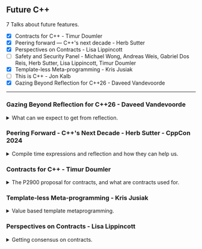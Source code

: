 <!--
// cSpell:ignore nsdm Unruh ftrivial Berne Heisenbugs ification reflexpr unreflexpr
-->

<link rel="stylesheet" type="text/css" href="../../markdown-style.css">

## Future C++

<summary>
7 Talks about future features.
</summary>

- [x] Contracts for C++ - Timur Doumler
- [x] Peering forward — C++'s next decade - Herb Sutter
- [x] Perspectives on Contracts - Lisa Lippincott
- [ ] Safety and Security Panel - Michael Wong, Andreas Weis, Gabriel Dos Reis, Herb Sutter, Lisa Lippincott, Timur Doumler
- [x] Template-less Meta-programming - Kris Jusiak
- [ ] This is C++ - Jon Kalb
- [x] Gazing Beyond Reflection for C++26 - Daveed Vandevoorde

---

### Gazing Beyond Reflection for C++26 - Daveed Vandevoorde

<details>
<summary>
What can we expect to get from reflection.
</summary>

[Gazing Beyond Reflection for C++26](https://youtu.be/wpjiowJW2ks?si=UbzpocPx26ok8Bfs)

Talking about future suggestions for reflection, even beyond the basic things planned for C++26.

#### Basic Reflection (P2996)

In a simple definition, reflection allows us to look at our code as data, this will require some new language support features.

The <cpp>^^</cpp> reflection operator, which we apply to a type and get the <cpp>std::meta::info</cpp> type (computation domain). in the new <cpp>meta</cpp> header.

```cpp
#include <meta>
auto r = ^^Vec; // r is of type std::meta::info
// ...is_template(r)...
r2 = substitute(r, {^^int}); // reflection for specialization
r3 = doTheThing(members_of(r2));
```

next we have ways to turn back the reflected data into code. we will use the <cpp>[:_reflected_:]</cpp> splicing operator for that.

```cpp
[:^^int:] i = 42; // i is int;
typename[:r:] y; // y is type of what we got from ^^r
template[:q:]<int> z; // z is template
[:n:]::X x = [:v:]; // x is X from namespace ^^n, and the value is ^^v;
```

another example, we can take this to compiler explorer.

```cpp
#include <experimental/meta>
#include <iostream>

struct Entry{
  int key:24; // bit fields
  int flags:8;
  double value;
} e = {100, 0x0d, 42.0};

int main()
{
  constexpr std::meta::info r = ^^Entry;
  std::cout << identifier_of(r) << '\n';
  constexpr std::meta::info dm = nonstatic_data_members_of(r); // vector of meta info
  std::cout << identifier_of(dm[2]) << '\n';
  std::cout << e.[:dm[2]:] << '\n'; // like calling e.value
}
```

we can also define new classes using reflection (non static data members only).

```cpp
struct I; // incomplete type

int main()
{
  constexpr info r = define_class(^^I, {
    data_member_spec(^^int, {.name="index"}),
    data_member_spec(^^bool, {.name="flag", .width=1})
  });
  I x = { .index = 42, .flag = true};
  static_assert(std::is_same_v<[:r:], I>);
}
```

and an example of creating a tuple with pack expansion

```cpp
template<typename... Ts> struct Tuple {
  struct storage;
  [:
    define_class(^^storage, {
      data_member_spec(^^Ts, {.no_unique_address=true})...}
      );
  :] data
  // constructors
  Tuple(): data{} {}
  Tuple(Ts const& ...ts): data{ts...} {}

  // getting element from non static data members
  static consteval std::meta::info nth_nsdm(std::size_t n)
  {
    return nonstatic_data_members_of(^^storage)[n];
  }

  template<std::size_t I, typename... Ts>
  constexpr auto get(Tuple<Ts...> &t) noexcept -> std::tuple_element_t<I, Tuple<Ts...>>&
  {
    return t.data.[:t.nth_nsdm(I):];
  }
  // ... other functions
};

// defining the tuple element type
template<std::size_t I, typename... Ts>
struct std::tuple_element<I, Tuple<Ts...>>
{
  using type = [: std::array{^^Ts...}[I] :];
}
```

#### Code Injection with Token Sequences (P3294)

Beyond the basic reflection, looking for inspiration from other languages, such as Swift Macros, to see how we can better express complex types. we replace semantic generation with code injection.

- String injection - e.g. D, CppFront
- Token injection - e.g. original templates, rust Macros
- Grammatical code injection - e.g. modern templates (with the <cpp>typename</cpp> in the template)

they decide to go with Token injection.

```cpp
#include <experimental/meta>
#include <iostream>

constval std::meta::info make_output_stmt()
{
  return ^^{std::cout << "Hello, World";};
}

int main()
{
  queue_injection(make_output_stmt());
}

template<bool B, typename T = void> struct enable_if {
  consteval { // consteval block, experimental feature that is syntactic sugar for static_assert
    if (B) queue_injection(^^{using type = T;});
  }
}
enable_if<true, int*>::type p = nullptr;
enable_if<false, int>::type i = 42; // ERROR
```

interpolation, using the `\` to mark interpolation, which can become code. the `\id` turns text into identifiers, and `\tokens` creates composition of tokens.

```cpp
consteval auto make_field(info type, string_view name, int val)
{
  return ^^{[:\(type):] \id(name) = \(val*2); };
}
consteval auto make_function(info type, string_view name, info body)
{
  return ^^{[:\(type):] \id(name) = \tokens(body) };
}

struct S {
  consteval {
    queue_injection(make_field(^^int, "x", 21));
    queue_injection(make_func(^^int, "f", ^^{ {retrun 42; }}));
  }
};

int main()
{
  return S{}.x != S{}.f();
}
```

Automatic Type Erasure - a facade pattern for interface. (incomplete code)

```cpp
consteval info param_tokens(vector<info> params, string_view prefix = "")
{
  std::meta::list_builder result(^^{,});
  for (int k = 0; info p : params) {
    p = type_of(p);
    if (prefix.size() != 0)
    {
      result += ^^{ typename[:\(p):] };
    }
    else // no prefix
    {
      result += ^^{ typename[:\(p):] \id(prefix, k++)};
    }
  }
  return result;
}

consteval void inject_Vtable(info interface)
{
  std::meta::list_builder vtable_members(^^{}); // empty list, no separator character
  for (info mem: members_of(interface))
  {
    if (is_function(mem) && !is_special_member(mem) && !is_static_member(mem)) // only member functions
    {
      info r = return_type_of(mem);
      auto name = identifier_of(mem);
      std::meta::list_builder parms(^^{,}); // list with the comma as a separator.
      params += ^^{ void* };
      params += param_tokens(parameters_of(mem));

      vtable_members += ^^{
        [:\(r):] (*\id(name))(\tokens(params));
      }; // add to the list
    }
  }

  queue_injection(^^{
    struct VTable{
      \tokens(vtable_members);
    } const *vtable;
  });
}

template<typename Interface> class Dyn
{
  void* data;
  consteval {
    inject_Vtable(^^Interface);
  };
  consteval {
    inject_vtable_for(^^Interface);
  };

  public:
  consteval {
    inject_interface(^^Interface);
  };
consteval {
    inject_erasing_ctor();
  };
  Dyn(Dyn&) = default;
  Dyn(Dyn const &) = default;
}
```

and using it to create a type erased thing.

```cpp
struct Interface {
  void draw(std::ostream&) const;
};

int main()
{
  struct Hello {
    void draw(std::ostream &os) const {
      os << "Hello\n";
    }
  } hello;
  struct Number {
    int i;
    void draw(std::ostream &os) const {
      os << "Number{"<< i << "}\n";
    }
  } one{1}, two{2};

  std::vector<Dyn<Interface>> v = {one, hello, two};
  for (auto &dyn : v) {
    dyn.draw(std::cout);
  }
}
```

#### Annotations for Reflection (P3394)

Also called "custom attributes".

for example, reflection based hash function of data members, using a custom attribute exclude some members as needed.

```cpp
enum class HashNotes {ignore};
template <typename T>
unsigned long hash (T const obj&)
{
  unsigned long result = 17;
  // magic to get thing into templated constants
  expand[:nonstatic_data_members_of(^^T):] >>
  [&]<info dm> {
      if (annotation_of_type<HashNotes>(dm) != HashNotes::ignore)
      {
        // .. do meta stuff with obj.[:dm:]
      }
  };

  return result;
}

struct Ultra {
  float data[3];
  Cache cache [[=HashNotes::ignore]];
}
```

another option could be to describe argument for a command line program.

we want something like this in the end.

```cpp
struct Args: clap::Clap {
  [[=Help("name to greet")]]
  [[=Short, =Long]]
  std::string name;

  [[=Help("number of times to repeat")]]
  [[=Long("repeat")]]
  int count;
};

int main(int argc, char** argv)
{
  Args args;
  args.parse(argc. argv);
  for (int i = 0; i< args.count; ++i)
  {
    std::cout << "Hello" << args.name << "!\n";
  }
}
```

(more code I won't copy), using C++23 explicit `this` for the parse function.

</details>

### Peering Forward - C++'s Next Decade - Herb Sutter - CppCon 2024

<details>
<summary>
Compile time expressions and reflection and how they can help us.
</summary>

[Peering Forward - C++'s Next Decade](https://youtu.be/FNi1-x4pojs?si=cVbQUucdV9T3-Aw5), [slides](https://github.com/CppCon/CppCon2024/blob/main/Presentations/Peering_Forward_Cpps_Next_Decade.pdf)

will C++26 be the most influential release since C++11? there are four major things that are planned.

- <cpp>std::execution</cpp> (concurrency and parallelism) (voted in)
- Type and memory safety improvements(voted in)
- Reflection + code generation ('injection') (not voted in yet)
- Contracts (not voted in yet)

#### Reflection

> the program can **see** itself and **generate** itself... hence, **metaprograms**.\
> static -> zero runtime overhead (not runtime reflection)

this is part of the arc towards bringing more C++ code into compile time.

there is a famous 1994 code by _Erwin Unruh_ that doesn't compile. the errors it raises show the prime numbers.

```cpp
template <int i> struct D
{
  D(void*);
  operator int();
};

template <int p, int i>
struct is_prime
{
  enum { prim = (p%i) && is_prime<(i>2 ? p : 0), i-1>::prim };
};

template <int i>
struct Prime_print
{
  Prime_print<i-1> a;
  enum { prim = is_prime<i, i-1>::prim };
  void f() { D<i> d = prim; }
};

struct is_prime<0,0>
{
  enum {prim=1};
};

struct is_prime<0,1>
{
  enum {prim=1};
};

struct Prime_print<2>
{
  enum {prim=1};
  void f() { D<2> d = prim; }
};

main ()
{
  Prime_print<10> a;
}
```

C++11 introduced the <cpp>constexpr</cpp> keyword. and since then, more and more code become supported in compile time.

> - C++11 - single return statement
> - C++14 - more statements, local variable, conditions, member function
> - C++17 - lambdas, compile time destructors, <cpp>if constexpr</cpp>, <cpp>std::static_assert</cpp>
> - C++20 - memory allocation, virtual function, try catch, some data structures.
> - C++23 - more math, allocators, non-literal parameters

and also similar movement to have code run in the GPU. we started with Shaders, but as time evolved, we could do more things there.

and just like compile time code and running code on GPUs, reflection will start small and evolve over time.

an example of parsing command line parameters using reflection.

#### Safety

improving memory safety, both in terms of security (defending against malicious attackers) and safety (defending against unintended harm).

we want to achieve parity with other languages in terms of program safety, this comes down to four categories.

- type
- bounds
- initialization
- lifetime safety

progress is being made, and there will be an effort to enforce protection through profiles and move the protection from external tools to the compilers.\
we will move from "watch out" to "opt out" model. keeping all the abilities of the language, but making them only available by explicit choice. there is a suggested concept for **safety profiles** - a set of safety rules that are enforced in compile time and grantee that weaknesses are absent.

C++26 introduces "erroneous" behavior => "Well-defined as being just wrong". the first application of the tool is to categorize reading uninitialized local variables as erroneous behavior (rather than undefined behavior). A C++26 compiler will be required to overwrite the value with a known, defined value. no manual code-changes, just re-compiling and the code becomes safer.

example of leaking secrets by reading un-initialzed local variables. in most programs today, we will read the existing data, but moving forward, the program will read and return some pre-defined value, this will prevent some data leakages.

```cpp
auto f1() {
  char a[] = {'s', 'e', 'c', 'r', 'e', 't' };
}


auto f2() {
  char a[6]; // or std::array<char,6>
  print(a); // today this likely prints "secret"
}

int main() {
  f1();
  f2();
}
```

we can even experiment with it today by passing some flags to the compiler `-ftrivial-auto-var-init=<pattern>` (GCC, Clang) or `/RTR1` (MSVC). the value won't be zero, for reasons (see slide). we could use the <cpp>[[indeterminate]]</cpp> attribute to opt-out of using this feature.

code in compile time (<cpp>constexpr</cpp>, <cpp>consteval</cpp>) already rejects undefined behavior, so we can already write safe code. if we can do it in compile time, then we can do it everywhere

#### Simplicity

we can combine reflection and safety to write simpler code. most features add complexity, but some good features actually make other code simpler, and reduce overall complexity. ranges and futures are examples of this, adding them to the standard reduced the page count. we take code patterns and elevate them to language definations. the code doesn't only express the "how", but also the "what". we have intent built-in into the code.

an example of using reflection to define interfaces and the syntactic sugar.

```cpp
consteval void interface(std::meta::info proto)
{
  std::string_view name = identifier_of(proto);
  queue_injection(^^{
    class \id(name) {
    public:
      \tokens(make_interface_functions(proto))
      virtual ~\id(name)() = default;
      \id(name)() = default;
      \id(name)(\id(name) const&) = delete;
      void operator=(\id(name) const&) = delete;
    };
  });
}

consteval auto make_interface_functions(info proto) -> info
{
  info ret = ^^{};
  for (info mem : members_of(proto)) {
    if (is_nonspecial_member_function(mem)) {
      ret = ^^{
        \tokens(ret)
        virtual [:\(return_type_of(mem)):]
          \id(identifier_of(mem)) (\tokens(parameter_list_of(mem))) = 0;
      };
    }
    else if (is_variable(mem)) {
    // --- reporting compile time errors not yet implemented ---
    // print_error( "interfaces may not contain data members" );
    }
    // etc. for other kinds of interface constraint checks
  }
  return ret;
}

class(interface) Widget {
  int f();
  void f(std::string);
};
```

this will also allow for compile time regular expressions with performance comparable to the best regex engine. we might even get better compile performance and speed, despite the additional build steps.\
with reflection and generation, we could improve engines and language extensions like QT and microsofts' COM-IDL, reducing the amount of external tools and separate sets of knowledge.

small talk with _Andrei Alexandrescu_ discussing reflection to instrument types (wrapping around them with counts for each method) and using reflection to define domain specific languages like mathematical expressions, SQL statements and even C++ code.\
Things that are hard today will become easier, things which are impossible will become possible. for this future to come, all information in the source code must be reflect-able (e.g. the default accessability of structs and classes), and all code must generate-able, and all generated code must be visible (for debugging and visualization).

</details>

### Contracts for C++ - Timur Doumler

<details>
<summary>
The P2900 proposal for contracts, and what are contracts used for.
</summary>

[Contracts for C++](https://youtu.be/8niXcszTjis?si=JKyRi4sr3xd4uAOU), [slides](https://github.com/CppCon/CppCon2024/blob/main/Presentations/Contracts_For_Cpp.pdf), [event](https://cppcon2024.sched.com/event/1gZfV/contracts-for-c++)

The C++26 contracts proposal, adding function contract assertions.

```cpp
Widget getWidget (index i)
  pre (i > 0) // precondition
  post (w: w.index() == i); // postcondition
  {
    auto *db = getDatabase();
    contract_assert (db != nullptr); // assortment statements
    return db->retrieveWidget;
  }
```

this is part of the SG21 contracts working group in the c++ standard.

the story of contracts starts in 1986 with the book "Design by Contract" and the Eiffel programming languages, in 2001 D came out with native contract support, and in 2012 Ada gained contracts.\
C++ first contract proposal was in 2004 ("D-Like Contracts"), then another proposal in 2013 ("BDE Contracts") which also failed, a merged proposal in 2015("attribute-like") and then in 2019 the SG21 workgroup was formed, and in 2023 they suggested the "Contracts MVP" approach. which is currently suggested to C++26.

#### What Are Contracts?

> Design By Contracts: An approach for software design:
>
> - Define formal, precise and verifiable interface specifications for software components, extending their ordinary definition with:
>   - precondition - Condition on passed-in arguments and/or program state when a function is called. Obligation of caller (client)
>   - postcondition - Condition on return value and/or program state when a function returns. Obligation of callee (implementer)
> - invariants (class invariants, loop invariants...)
> - called "Contracts" in accordance with a conceptual metaphor with the conditions and obligations of business contract

this talk is only about pre and post condition, today we have contracts as plain-language description (in the comments), but they aren't enforced. for example, the pre-condition for the square brackets operator is to use indexes larger than zero, and if the contract isn't followed there will be undefined behavior.

#### What Are Contracts For?

different usecases for contracts, as reported by the community

> - static analysis
> - verification
> - formal proofs
> - optimisation
> - safety
> - diagnose bugs
> - security
> - correctness
> - tooling support
> - annotations
> - debugging
> - expressivity

a single proposal can't do all of those things, but the P2900 proposal focuses on a subset of the needs.

> - Timur Doumler - P2900 Contracts enhance a C++ program with configurable checks of its correctness, thereby helping to diagnose and fix bugs, across API boundaries.
> - Lisa Lippincott - P2900 Contracts allow the programmer to express expectations about program state, and optionally verify that those expectations are met.
> – Joshua Berne - P2900 Contracts allow the programmer to specify states that are considered incorrect at certain points in a C++ program, particularly when calling and returning from functions, and then manage how such defects can be detected and mitigated, in a portable and scalable fashion, during program evaluation.

```cpp
// without contracts

class Widget<T> {
public:
  // Returns a reference to the element at position `index`.
  // The behaviour is undefined unless `index < size()`.
  T& operator[] (size_t index) {
    return _data[index]; // potentially UB here :(
  }

  T& at (size_t index) {
    if (index >= size())
      throw std::logic_error("Index out of bounds!");
    return _data[index];
  }
  
  T& safe_get_element (size_t index) {
    if (index >= size())
      std::terminate();
    return _data[index];
  }

  std::size_t size() const;

private:
  T* _data;
};

// with contracts
class WidgetX<T> {
public:
  // Returns a reference to the element at position `index`.
  // The behaviour is undefined unless `index < size()`.
  T& operator[] (size_t index)
    pre (index < size())
  {
    return _data[index]; 
  }

  std::size_t size() const;

private:
  T* _data;

};
```

with the contract, we express through code what are the conditions we operate on. then we divide the responsibilities between different roles.

> - Caller / client
>   - reads contract assertions
>   - ensures preconditions are met
>   - expects postconditions to be met
> - Callee / implementer
>   - writes contract assertions
>   - expects preconditions to be met
>   - ensures postconditions are met
> - Build engineer / owner of main()
>   - enables & configures contract checks
>   - decides what happens in case of contract violation

since the contracts are part of the code, we can operate on them programmatically, however, they aren't part of the 'regular' code flow, so we can change the behavior regarding them without changing the code itself.\
this is similar to <cpp>assert</cpp>, which we already have and we can enable/disable when compiling, and we can define the behavior when it fails. but the classic assertion isn't flexible enough.\
P2900 contracts are a superior replacement for assertions and macros. they are proper C++ code without the weird behavior of parsing macros, without the ODR that can happen when linking and without the possible compilation pitfalls. Macros can't go on declarations, only in the definations. contracts belong to the function declaration (but the can be repeated in the definition, if they are exactly the same as those in the declaration). post conditions can refer to the return value without messing up elisions and RVO.

contracts are evaluated at different points.

> - Precondition assertions (<cpp>pre</cpp>):
>   - after the initialisation of function parameters,
>   - before the evaluation of the function body
> - Postcondition assertions (<cpp>post</cpp>):
>   - after the result object value has been initialised and local automatic variables have been destroyed
>   - but prior to the destruction of function parameters
> - Assertion statements (<cpp>contract_assert</cpp>):
>   - when the statement is executed

contracts (pre and post) can refer to private variable, the name lookup rules behave as-if the statement is in the function body scope. when declareing a post condition, the variable it refer to must be const.

```cpp
int clamp(int v, int min, int max)
  pre (min <= max);
  post (r: val < min ? r == min : r == val)
  post (r: val > max ? r == max : r == val)
{
  min = max = value = 0;
  return 0; // won't compile
}

int clamp(const int val, const int min, const int max)
  pre (min <= max)
  post (r: val < min ? r == min : r == val) // parameters must be const
  post (r: val > max ? r == max : r == val); // on all declarations!
  {
    // code goes here
  }
```

With the classic assert statements, we always terminate the program. with macros, the behavior changes for each component. When a contract assertion fails, a contract-violation handler is called, the default behavior is to log a message to stdout and terminate, but we can customize it to our needs. just like the <cpp>operator new()</cpp>, we can change the behavior at link time (also called replaceable function or 'weak symbol').

```cpp
void ::handle_contract_violation(const std::contracts::contract_violation& violation)
{
  LOG(std::format("Contract violated at: {}\n", violation.location()));
}
```

we can log the error, throw an exception, trigger a breakpoint if a debugger is present, or optionally invoke the default behavior with <cpp>std::contracts::invoke_default_contract_violation_handler(violation);
</cpp>.

> Lakos Rule - Do not put <cpp>noexcept</cpp> on a function with preconditions, even if it never throws when called correctly!\
> C++ Standard follows the Lakos Rule, e.g. <cpp>std::vector::operator[]</cpp>

the standard contract library API is defined in the <cpp>std::contracts</cpp> namespace, under the <cpp>contracts</cpp> header. this header is only used to write the user-defined contract violation handler, not for writing contracts.

```cpp
namespace std::contracts {
  class contract_violation {
  // No user-accessible constructor, not copyable/movable/assignable
  public:
    std::source_location location() const noexcept;
    const char* comment() const noexcept;
    detection_mode detection_mode() const noexcept;
    evaluation_semantic semantic() const noexcept;
    assertion_kind kind() const noexcept;
  };
  void invoke_default_contract_violation_handler(const contract_violation&);

  enum class detection_mode : int {
    predicate_false = 1,
    evaluation_exception = 2,
    // implementation-defined additional values allowed, must be >= 1000
  };

  enum class assertion_kind : int {
    pre = 1,
    post = 2,
    assert = 3,
    // implementation-defined additional values allowed, must be >= 1000
  };
}
```

#### Evaluation Semantics

the evaluation policy controls how we interact with the predicates, if we are sure the program is correct, we can ignore the checks and conserve cycles, and we can choose how to behave if the predicate is not fulfilled.

> A contract assertion can be evaluated with one of the following evaluation semantics:
>
> - `ignore`: do not check the predicate (but still parse it)
> - `observe`: check the predicate, if the check fails call the contract-violation handler, when handler returns continue
> - `enforce`: check the predicate, if the check fails call the contract-violation handler, when handler returns terminate the program
> - `quick_enforce`: check the predicate, if the check fails immediately
terminate the program
> - `assume`: do not check the predicate and optimize on the assumption that it is true (= if it is false, the behaviour is undefined) - not in P2900

the proposal doesn't specify when the choice is made, it can be made at compile time with a compiler flag, and load time, at link time or even chosen at runtime (e.g. if a debugger is present). we can also choose how much of the contracts to check, we can choose to evaluate only a subset of them (pre or post), choose them at random, at regular intervals, and other stuff.\
This means that we can't rely on side effects in the contract, which was something Macro occasionally did.

```cpp
#include <cassert>
#ifndef NDEBUG
  unsigned nIter = 0;
#endif
while (keepIterating()) {
  assert(++nIter < maxIter);
  // ...
}

// can't (yet) have code conditional on
// whether contract checks are enabled
unsigned nIter = 0;
while (keepIterating()) {
  contract_assert(++nIter < maxIter); // bad, can't change state!
  // ... ^^^^^^^ may break!
}
```

> The Contracts Prime Directive:\
>The presence or evaluation of a contract assertion in a program should not alter the correctness of that program
>
> - Statically enforced:
>   - Adding a contract assertion can't affect Concepts / overload resolution / noexcept operator / SFINAE / if constexpr ...
>   - Adding a contract assertion that is not checked can't cause runtime overhead
> - Responsibility of the user:
>   - Don't use predicates with side effects that can alter the correctness of the program, the result of another contract assertion, or a subsequent check of the same contract assertion
> - Benefit: You can't get "Heisenbugs" - (e.g. bugs appearing/disappearing when you enable/disable a contract check)

#### New In P2900 Revision 8: Virtual Function Support!

a recent addison to the proposal, allowing predicates on virtual functions, separating callee and caller facing contracts. it combines static checks on the caller side depending on the interface used.

```cpp
struct UnaryFunction {
  virtual Value compute(ArgList args)
  pre (args.size() == 1);
};

struct BinaryFunction {
  virtual Value compute(ArgList args)
  pre (args.size() == 2);
};

struct VariadicFunction: UnaryFunction, BinaryFunction {
  Value compute(ArgList args) override
  /* no preconditions */;
};

int main() {
  VariadicFunction varFunc;
  test(varFunc);
}

void test(VariadicFunction& varFunc) {
  varFunc.compute({1}); // OK
  varFunc.compute({2, 3}); // OK
  varFunc.compute({4, 5, 6}); // OK
}

void test(UnaryFunction& unaryFunc) {
  unaryFunc.compute({1}); // OK
  unaryFunc.compute({2, 3}); // violation
  unaryFunc.compute({4, 5, 6}); // violation
}

void test(BinaryFunction& binFunc) {
  binFunc.compute({1}); // violation
  binFunc.compute({2, 3}); // OK
  binFunc.compute({4, 5, 6}); // violation
}
```

#### Open Question For P2900

> - make pre / post work on coroutines?
> - make pre / post work on function pointers
> - Keep `const`-ification?
> - undefined behavior in contract predicates

for function pointers, it's not clear where the information lives, it it's in the code then it interacts with templates, overloading and name mangling. if it's in the value, then it has runtimes overheads and wouldn't work with <cpp>typedef</cpp>, and also AST won't work for non-trivial stuff and across translation units.\
for contracts, parameters and local variables used in them are implicitly `const`, so there is a question what do with contracts when the stuff isn't marked as such. there is a problem of what to do with undefined behavior in contracts, which can still happen (overflow).\
There are suggestions about how to extend the contracts in the future, such as comparing 'old values' from previous calls.

> P2900 Contracts vs. safety & security
>
> - Contract assertions can significantly improve correctness & safety of code,
>   - but you have to actually add them to your code!
> - Contract assertions can detect if a contract was violated,
>   - but not prove that no contract was violated! (only a subset of the plain-language contract can be expressed in code)
> - Contract assertions check for correctness during evaluation of the program
>   - includes constant evaluation
> - Contract assertions do not change the semantics of the language
>   - No new language constraints
>   - No new language guarantees (e.g. guaranteed memory safety)

</details>

### Template-less Meta-programming - Kris Jusiak

<details>
<summary>
Value based template metaprogramming.
</summary>

[Template-less Meta-programming](https://youtu.be/yriNqhv-oM0?si=IdLDgNmfdB2gZsNl), [slides](https://github.com/CppCon/CppCon2024/blob/main/Presentations/Template-Less_Meta-Programming.pdf), [event](https://cppcon2024.sched.com/event/1gZeh/template-less-meta-programming).

Metaprogramming is generating code by code, templates are one way of doing metaprogramming, which was chosen by C++. this talk will be about meta-programming that isn't templates-based.\

```cpp
template<class... Ts>
template<class T>
constexpr variant<Ts...>::variant(T&& t)
  : index{find_index<T, Ts...>} // Powered by TMP
  , // ...
{ }

template<size_t I, class... Ts>
constexpr auto get(tuple<Types...>&&) noexcept ->
  typename tuple_element<I, tuple<Ts...>>::type&&; // Powered by TMP

template<class TFirst, class... TRest>
array(TFirst, TRest...) -> array<
  typename Enforce_same<TFirst, TRest...>::type, // Powered by TMP
  1 + sizeof...(TRest)
  >;
```

The standard template library (STL) doesn't have a metaprogramming library. there was a proposal by Peter Dimov for a library.\ we could use MP to pack structs into a tighter format, and then get better performance, we could also use it for domain specific languages and state-machine.

> A brief history of template metaprogramming
>
> - C++
>   - Type-based TMP (<cpp>boost.mpl</cpp> -> <cpp>boost.mp11</cpp>)
>   - Heterogeneous-based TMP (<cpp>boost.fusion</cpp> -> <cpp>boost.hana</cpp>)
>   - Value-based TMP (<cpp>mp</cpp>, P2996 proposal)
>   - Circle-lang (meta model)
> - Zig-lang (comptime)

an example of value-based TMP - finding the index of a specific type in a list of types,

```cpp
template<class T, class... Ts>
constexpr auto find_index() -> std::size_t; // TODO
static_assert(0u == find_index<int, int, float, short>()); 
static_assert(1u == find_index<int, float, int, short>());
static_assert(2u == find_index<int, float, short, int>());
static_assert(3u == find_index<void, float, short, int>());
```

we will want to somehow iterate over the types, check each of them and return the index, we need some magic to happen here using typeIds. a typeId must be unique for the type.

```cpp
template<class T, class... Ts>
constexpr auto find_index() -> std::size_t {
  std::array ts{meta<Ts>...};
  for (auto i = 0u; i < ts.size(); ++i) {
    if (ts[i] == meta<T>) {
      return i;
    }
  }
  return ts.size();
}
```

we can refactor this into something more modern, use ranges and <cpp>constexpr</cpp>, or use stl algorithms internally, but does removing raw loops help making compilation faster? or does it make it slower?

we can do another example for returning a type, rather than the index. until c++26 the standard did it with recursive templates.

more examples, one example of getting types that can be used for constructing a different type.

```cpp
struct bar { };
struct foo {
  foo(int) { }
  foo(bar) { }
};
static_assert(std::is_same_v<
  std::variant<int, bar>, // because of foo(int) and foo(bar)
  variant_for_t<foo, const int&, int&&, std::string_view, bar, void>>
);

template<class T>
constexpr auto variant_for(const std::ranges::range auto& ts) -> std::ranges::range auto {
  std::vector<info> r;
  for (auto t : ts) {
    if (invoke<std::is_constructible, T>(t)) {
      r.push_back(invoke<std::remove_cvref>(t));
    }
  }
  std::ranges::sort(r);
  r.erase(std::ranges::unique(r), r.end());
  return r;
}

static_assert(std::vector{meta<int>} == variant_for<foo>(meta<int&>));
```

or with ranges

```cpp
template<class T>
constexpr auto variant_for(const std::ranges::range auto& ts) -> std::ranges::range auto {
  auto&& r = ts
    | std::views::filter(is_constructible<T>)
    | std::views::transform(remove_cvref)
    | std::ranges::to<std::vector>();
  std::ranges::sort(r);
  r.erase(std::ranges::unique(r), r.end());
  return r;
}

template<class T> constexpr auto is_constructible = [](auto t) {
  return invoke<std::is_constructible, T>(t);
}
```

#### Adding Reflection To The Mix

the same behavior of value based metaprogramming works with the upcoming reflection feature. we get the meta type for free instead of creating stuff ourselves.

```cpp
//^^T // reflection operator (reflexpr)
static_assert(^^int == ^^int);
static_assert(^^int != ^^void);
static_assert(typeid(^^int) == typeid(^^void));

//[: ... :] // splicer operator (unreflexpr)
typename [: ^^int :] i = 42; // int i = 42;
static_assert(typeid([: ^^int :]) == typeid(int));
```

back to a previous example

```cpp
constexpr auto find_index(auto t, const std::ranges::range auto& ts) -> std::size_t {
  if (const auto found = std::ranges::find(ts, t); found) {
    return std::distance(v.begin(), found);
  }
  return ts.size();
}
static_assert(
  0u == find_index(^^int, std::array{^^int, ^^float, ^^short}) and
  1u == find_index(^^float, std::array{^^int, ^^float, ^^short}) and
  2u == find_index(^^short, std::array{^^int, ^^float, ^^short}) and
  3u == find_index(^^void, std::array{^^int, ^^float, ^^short})
);
```

#### Benchmarking

[comparison between the different approaches](https://qlibs.github.io/mp/)

> - Circle-lang meta model is the fastest to compile all around
> - Type-based Metaprogramming with template aliases/builtins (<cpp>boost.mp11</cpp>) is much faster to compile than recursive template instantiations (<cpp>std::tuple</cpp>)
> - Value-based Metaprogramming with is significantly slower to compile than STL with raw primitives!
> - Value-based Metaprogramming has a lot of potential (<cpp>std::simd</cpp>, <cpp>std::execution</cpp>) but <cpp>constexpr</cpp> evaluation has to be JITTED instead of INTERPRETED

</details>

### Perspectives on Contracts - Lisa Lippincott

<details>
<summary>
Getting consensus on contracts.
</summary>

[Perspectives on Contracts](https://youtu.be/yhhSW-FSWkE?si=WBw6eDEQ9MA5779J), [event](https://cppcon2024.sched.com/event/1h1r4/perspectives-on-contracts).

Error detection requires redundancy, assertions are redundant by nature. we can choose between error detection and performance with the <cpp>NDEBUG</cpp> flag. In C, we could have made this choice separately for each translation unit, but in C++, since we have template instatantiaction and code the can be seen across them and ODR violations.\
contracts are a way to solve this problem in C++, we have a standard definition of what assertion statements do, no matter what compiler settings are used. this definition is very vague.

> Different points of view:
>
> - contracts make no difference to the program - a successful assertion should **do** nothing significant.
> - contracts make a significant difference to the program - a assertion should **say** something significant.

Pre and Post conditions exist between the caller and callee. this is the "contract", the points of agreements, this is how we decide if the bug is at the client (caller) or the library (callee). logically, they happen between the two translation units, but since they are code, it can't be possible. so actually, the conditions are more complicated than that.

condition-type     | translation unit | direction
-------------------|------------------|----------
caller-facing pre  | caller           | backward
callee-facing pre  | callee           | forward
callee-facing post | callee           | backward
caller-facing post | caller           | forward

There is a difference in view point. backwards facing is the detective, we suspect a bug exists, we want to track it to the root and verify the code we wrote is meeting expectations. in contrast, the forward facing point of view is that of the engineer (safety first), it protects from bugs before they happen, and limit the effect of the bugs to avoid disasters.

An assertion might be executed more than once, and because of that, the assertion statement (contract) shouldn't do anything significant. there is also the issue of virtual functions and function pointers. the caller only sees the baseclass pre and post conditions, while the callee sees the over-riding conditions. those might not be the same. if the contracts don't match up, there is a problem of substituion, a gap in the inheritance, not following Liskov SOLID principles. (something about V-tables layout).\
There are situations where we make de-virtual calls, in those cases the compiler knows which derived class is being called, and it could check the overrides pre and post condition even from the caller side. this would lead us to executing the assertions an additional time. (something about old code with suspect assertions).

Can we test an assertion doesn't do anything "significant"?  for now this is mostly a metric that exists in our mental model. we could do some calculations on a known "significant" thing, run the 'suspect' assertions and then check the known significant thing again. in practice, this means we can re-check assertions again and again, as long as nothing other than assertions happened between them.
</details>
